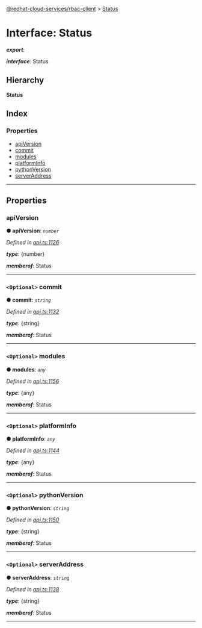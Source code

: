 [@redhat-cloud-services/rbac-client](../README.md) > [Status](../interfaces/status.md)

# Interface: Status

*__export__*: 

*__interface__*: Status

## Hierarchy

**Status**

## Index

### Properties

* [apiVersion](status.md#apiversion)
* [commit](status.md#commit)
* [modules](status.md#modules)
* [platformInfo](status.md#platforminfo)
* [pythonVersion](status.md#pythonversion)
* [serverAddress](status.md#serveraddress)

---

## Properties

<a id="apiversion"></a>

###  apiVersion

**● apiVersion**: *`number`*

*Defined in [api.ts:1126](https://github.com/RedHatInsights/javascript-clients/blob/master/packages/rbac/api.ts#L1126)*

*__type__*: {number}

*__memberof__*: Status

___
<a id="commit"></a>

### `<Optional>` commit

**● commit**: *`string`*

*Defined in [api.ts:1132](https://github.com/RedHatInsights/javascript-clients/blob/master/packages/rbac/api.ts#L1132)*

*__type__*: {string}

*__memberof__*: Status

___
<a id="modules"></a>

### `<Optional>` modules

**● modules**: *`any`*

*Defined in [api.ts:1156](https://github.com/RedHatInsights/javascript-clients/blob/master/packages/rbac/api.ts#L1156)*

*__type__*: {any}

*__memberof__*: Status

___
<a id="platforminfo"></a>

### `<Optional>` platformInfo

**● platformInfo**: *`any`*

*Defined in [api.ts:1144](https://github.com/RedHatInsights/javascript-clients/blob/master/packages/rbac/api.ts#L1144)*

*__type__*: {any}

*__memberof__*: Status

___
<a id="pythonversion"></a>

### `<Optional>` pythonVersion

**● pythonVersion**: *`string`*

*Defined in [api.ts:1150](https://github.com/RedHatInsights/javascript-clients/blob/master/packages/rbac/api.ts#L1150)*

*__type__*: {string}

*__memberof__*: Status

___
<a id="serveraddress"></a>

### `<Optional>` serverAddress

**● serverAddress**: *`string`*

*Defined in [api.ts:1138](https://github.com/RedHatInsights/javascript-clients/blob/master/packages/rbac/api.ts#L1138)*

*__type__*: {string}

*__memberof__*: Status

___

